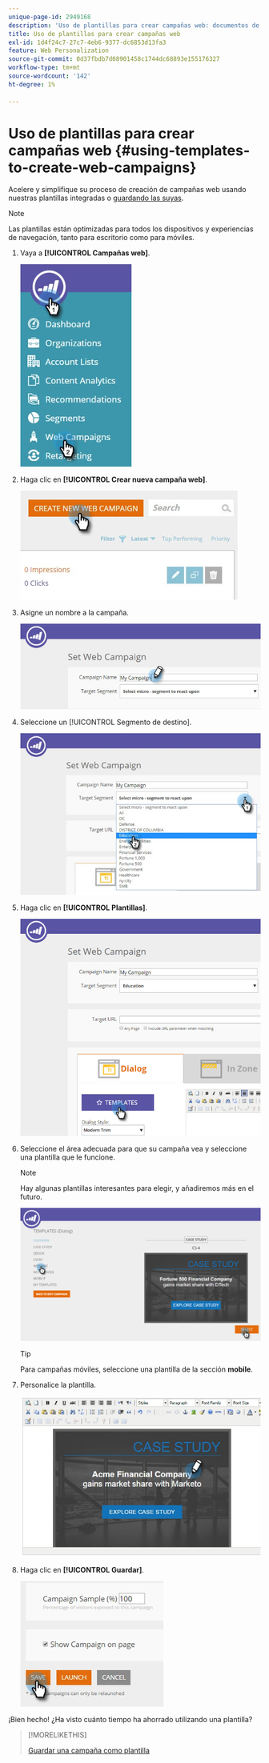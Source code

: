 ```yaml
---
unique-page-id: 2949168
description: 'Uso de plantillas para crear campañas web: documentos de Marketo, documentación del producto'
title: Uso de plantillas para crear campañas web
exl-id: 1d4f24c7-27c7-4eb6-9377-dc6853d13fa3
feature: Web Personalization
source-git-commit: 0d37fbdb7d08901458c1744dc68893e155176327
workflow-type: tm+mt
source-wordcount: '142'
ht-degree: 1%

---
```


# Uso de plantillas para crear campañas web {#using-templates-to-create-web-campaigns}

Acelere y simplifique su proceso de creación de campañas web usando nuestras plantillas integradas o [guardando las suyas](save-your-campaign-as-a-template.md).

>[!NOTE]
>
>Las plantillas están optimizadas para todos los dispositivos y experiencias de navegación, tanto para escritorio como para móviles.

1. Vaya a **[!UICONTROL Campañas web]**.

   ![](assets/web-campaigns-hand.jpg)

1. Haga clic en **[!UICONTROL Crear nueva campaña web]**.

   ![](assets/create-new-web-campaign-create-hand.jpg)

1. Asigne un nombre a la campaña.

   ![](assets/set-web-campaign-my-campaign-hand.jpg)

1. Seleccione un [!UICONTROL Segmento de destino].

   ![](assets/set-web-campaign-education.jpg)

1. Haga clic en **[!UICONTROL Plantillas]**.

   ![](assets/templates.png)

1. Seleccione el área adecuada para que su campaña vea y seleccione una plantilla que le funcione.

   >[!NOTE]
   >
   >Hay algunas plantillas interesantes para elegir, y añadiremos más en el futuro.

   ![](assets/select.png)

   >[!TIP]
   >
   >Para campañas móviles, seleccione una plantilla de la sección **mobile**.

1. Personalice la plantilla.

   ![](assets/customize-template.jpg)

1. Haga clic en **[!UICONTROL Guardar]**.

   ![](assets/click-save-hand.jpg)

¡Bien hecho! ¿Ha visto cuánto tiempo ha ahorrado utilizando una plantilla?

>[!MORELIKETHIS]
>
>[Guardar una campaña como plantilla](/help/marketo/product-docs/web-personalization/using-templates/save-your-campaign-as-a-template.md)

